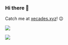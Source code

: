 ### Hi there 👋

Catch me at [xecades.xyz](https://xecades.xyz/)! 😉

![](https://github-readme-stats.vercel.app/api?username=Xecades&show_icons=true)

![](https://github-readme-stats.vercel.app/api/top-langs/?username=Xecades&hide=html)
